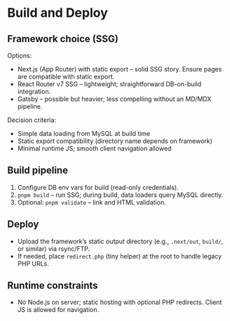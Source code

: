 # Build and Deploy

## Framework choice (SSG)

Options:

- Next.js (App Router) with static export – solid SSG story. Ensure pages are compatible with static export.
- React Router v7 SSG – lightweight; straightforward DB-on-build integration.
- Gatsby – possible but heavier; less compelling without an MD/MDX pipeline.

Decision criteria:
- Simple data loading from MySQL at build time
- Static export compatibility (directory name depends on framework)
- Minimal runtime JS; smooth client navigation allowed

## Build pipeline

1. Configure DB env vars for build (read-only credentials).
2. `pnpm build` – run SSG; during build, data loaders query MySQL directly.
3. Optional: `pnpm validate` – link and HTML validation.

## Deploy

- Upload the framework’s static output directory (e.g., `.next/out`, `build/`, or similar) via rsync/FTP.
- If needed, place `redirect.php` (tiny helper) at the root to handle legacy PHP URLs.

## Runtime constraints

- No Node.js on server; static hosting with optional PHP redirects. Client JS is allowed for navigation.
